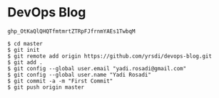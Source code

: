 # DevOps Blog

`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 `

```
$ cd master
$ git init
$ git remote add origin https://github.com/yrsdi/devops-blog.git
$ git add .
$ git config --global user.email "yadi.rosadi@gmail.com"
$ git config --global user.name "Yadi Rosadi"
$ git commit -a -m "First Commit"
$ git push origin master
```
